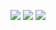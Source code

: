 ![](http://loenwind.info/eio/Energy_Conduit.png)
![](http://loenwind.info/eio/Enhanced_Energy_Conduit.png)
![](http://loenwind.info/eio/Ender_Energy_Conduit.png)